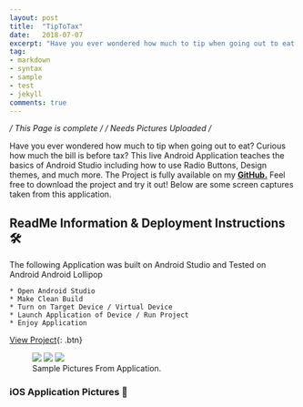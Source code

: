 ```yaml
---
layout: post
title:  "TipToTax"
date:   2018-07-07
excerpt: "Have you ever wondered how much to tip when going out to eat 🍴? Curious how much the bill is before tax 💰? Download my Android application and test it out! This is also an open source project 🗳"
tag:
- markdown
- syntax
- sample
- test
- jekyll
comments: true
---
```


*/ This Page is complete /*
*/ Needs Pictures Uploaded /*

Have you ever wondered how much to tip when going out to eat? Curious how much the bill is before tax? This live Android Application teaches the basics of Android Studio including how to use Radio Buttons, Design themes, and much more. The Project is fully available on my <a href="http://github.com/ImranJuma/TipToTax"><b>GitHub.</b></a> Feel free to download the project and try it out! Below are some screen captures taken from this application.

## ReadMe Information & Deployment Instructions 🛠

The following Application was built on Android Studio and Tested on Android Android Lollipop

	* Open Android Studio
	* Make Clean Build
	* Turn on Target Device / Virtual Device
	* Launch Application of Device / Run Project
	* Enjoy Application

[View Project](https://github.com/ImranJuma/TipToTax){: .btn}

<figure class="third">
	<img src="http://placehold.it/600x300.jpg">
	<img src="http://placehold.it/600x300.jpg">
	<img src="http://placehold.it/600x300.jpg">
	<figcaption>Sample Pictures From Application.</figcaption>
</figure>


### iOS Application Pictures 📸
